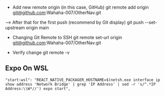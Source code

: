 - Add new remote origin (in this case, GitHub)
git remote add origin git@github.com:Wahaha-007/OtherNav.git

--> After that for the first push (recommend by Git display)
git push --set-upstream origin main

- Changing Git Remote to SSH
git remote set-url origin git@github.com:Wahaha-007/OtherNav.git

- Verify change
git remote -v



Expo On WSL
-----------------------------------
    "start:wsl": "REACT_NATIVE_PACKAGER_HOSTNAME=$(netsh.exe interface ip show address 'Network Bridge' | grep 'IP Address' | sed -r 's/^.*IP Address:\\W*//') expo start",
